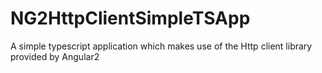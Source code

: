 # NG2HttpClientSimpleTSApp
A simple typescript application which makes use of the Http client library provided by Angular2
